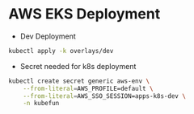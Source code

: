 # AWS EKS Deployment

- Dev Deployment

```bash
kubectl apply -k overlays/dev
```


- Secret needed for k8s deployment

```bash
kubectl create secret generic aws-env \
    --from-literal=AWS_PROFILE=default \
    --from-literal=AWS_SSO_SESSION=apps-k8s-dev \
    -n kubefun
```